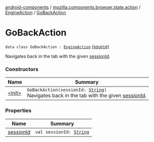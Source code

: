 [android-components](../../../index.md) / [mozilla.components.browser.state.action](../../index.md) / [EngineAction](../index.md) / [GoBackAction](./index.md)

# GoBackAction

`data class GoBackAction : `[`EngineAction`](../index.md) [(source)](https://github.com/mozilla-mobile/android-components/blob/master/components/browser/state/src/main/java/mozilla/components/browser/state/action/BrowserAction.kt#L494)

Navigates back in the tab with the given [sessionId](session-id.md).

### Constructors

| Name | Summary |
|---|---|
| [&lt;init&gt;](-init-.md) | `GoBackAction(sessionId: `[`String`](https://kotlinlang.org/api/latest/jvm/stdlib/kotlin/-string/index.html)`)`<br>Navigates back in the tab with the given [sessionId](session-id.md). |

### Properties

| Name | Summary |
|---|---|
| [sessionId](session-id.md) | `val sessionId: `[`String`](https://kotlinlang.org/api/latest/jvm/stdlib/kotlin/-string/index.html) |
